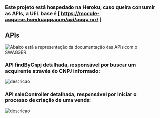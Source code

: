 ### Este projeto está hospedado na Heroku, caso queira consumir as APIs, a URL base é [ https://module-acquirer.herokuapp.com/api/acquirer/ ]
## APIs
![Abaixo está a representação da documentação das APIs com o SWAGGER](https://github.com/muriloalvesdev/acquirer/tree/master/src/main/resources/swagger/swagger-documentation.png)

### API findByCnpj detalhada, responsável por buscar um acquirente através do CNPJ informado:
![descricao](https://github.com/muriloalvesdev/acquirer/tree/master/src/main/resources/swagger/swagger-find-by-cnpj.png)

### API saleController detalhada, responsável por iniciar o processo de criação de uma venda:
![descricao](https://github.com/muriloalvesdev/acquirer/tree/master/src/main/resources/swagger/swagger-sale-controller.png)


